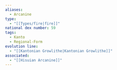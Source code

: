 ```yaml
---
aliases:
  - Arcanine
type:
  - "[[Types/fire|fire]]"
national dex number: 59
tags:
  - Kanto
  - Regional-Form
evolution line:
  - "[[Kantonian Growlithe|Kantonian Growlithe]]"
associated:
  - "[[Hisuian Arcanine]]"
---
```

